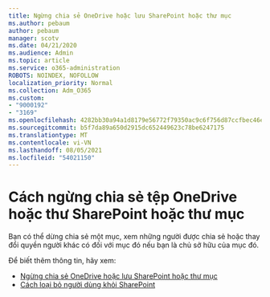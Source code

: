 ```yaml
---
title: Ngừng chia sẻ OneDrive hoặc lưu SharePoint hoặc thư mục
ms.author: pebaum
author: pebaum
manager: scotv
ms.date: 04/21/2020
ms.audience: Admin
ms.topic: article
ms.service: o365-administration
ROBOTS: NOINDEX, NOFOLLOW
localization_priority: Normal
ms.collection: Adm_O365
ms.custom:
- "9000192"
- "3169"
ms.openlocfilehash: 4282bb30a94a1d8179e56772f79350ac9c6f756d87ccfbec46e0418a3cc18612
ms.sourcegitcommit: b5f7da89a650d2915dc652449623c78be6247175
ms.translationtype: MT
ms.contentlocale: vi-VN
ms.lasthandoff: 08/05/2021
ms.locfileid: "54021150"
---
```

# <a name="how-to-stop-sharing-onedrive-or-sharepoint-files-or-folders"></a>Cách ngừng chia sẻ tệp OneDrive hoặc thư SharePoint hoặc thư mục

Bạn có thể dừng chia sẻ một mục, xem những người được chia sẻ hoặc thay đổi quyền người khác có đối với mục đó nếu bạn là chủ sở hữu của mục đó.

Để biết thêm thông tin, hãy xem: 

- [Ngừng chia sẻ OneDrive hoặc lưu SharePoint hoặc thư mục](https://support.office.com/article/stop-sharing-onedrive-or-sharepoint-files-or-folders-or-change-permissions-0a36470f-d7fe-40a0-bd74-0ac6c1e13323)
- [Cách loại bỏ người dùng khỏi SharePoint](/sharepoint/remove-users)